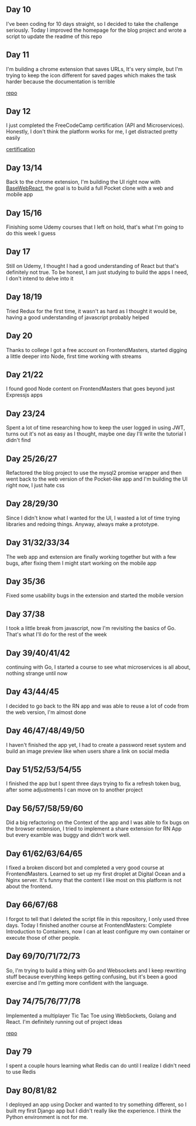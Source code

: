 
## Day 10
I've been coding for 10 days straight, so I decided to take the challenge seriously. Today I improved the homepage for the blog project and wrote a script to update the readme of this repo

## Day 11
I'm building a chrome extension that saves URLs, It's very simple, but I'm trying to keep the icon different for saved pages which makes the task harder because the documentation is terrible

[repo](https://github.com/renato-macedo/kipin)

## Day 12
I just completed the FreeCodeCamp certification (API and Microservices). Honestly, I don't think the platform works for me,  I get distracted pretty easily

[certification](https://www.freecodecamp.org/certification/renatomacedo/apis-and-microservices)

## Day 13/14
Back to the chrome extension, I'm building the UI right now with [BaseWebReact](https://github.com/uber/baseweb), the goal is to build a full Pocket clone with a web and mobile app

## Day 15/16
Finishing some Udemy courses that I left on hold, that's what I'm going to do this week I guess

## Day 17
Still on Udemy, I thought I had a good understanding of React but that's definitely not true. To be honest, I am just studying to build the apps I need, I don't intend to delve into it

## Day 18/19
Tried Redux for the first time, it wasn't as hard as I thought it would be, having a good understanding of javascript probably helped

## Day 20
Thanks to college I got a free account on FrontendMasters, started digging a little deeper into Node, first time working with streams

## Day 21/22
I found good Node content on FrontendMasters that goes beyond just Expressjs apps

## Day 23/24
Spent a lot of time researching how to keep the user logged in using JWT, turns out it's not as easy as I thought, maybe one day I'll write the tutorial I didn't find

## Day 25/26/27
Refactored the blog project to use the mysql2 promise wrapper and then went back to the web version of the Pocket-like app and I'm building the UI right now, I just hate css

## Day 28/29/30
Since I didn't know what I wanted for the UI, I wasted a lot of time trying libraries and redoing things. Anyway, always make a prototype.

## Day 31/32/33/34
The web app and extension are finally working together but with a few bugs, after fixing them I might start working on the mobile app

## Day 35/36
Fixed some usability bugs in the extension and started the mobile version

## Day 37/38
I took a little break from javascript, now I'm revisiting the basics of Go. That's what I'll do for the rest of the week

## Day 39/40/41/42
continuing with Go, I started a course to see what microservices is all about, nothing strange until now

## Day 43/44/45
I decided to go back to the RN app and was able to reuse a lot of code from the web version, I'm almost done

## Day 46/47/48/49/50
I haven't finished the app yet, I had to create a password reset system and build an image preview like when users share a link on social media

## Day 51/52/53/54/55
I finished the app but I spent three days trying to fix a refresh token bug, after some adjustments I can move on to another project

## Day 56/57/58/59/60
Did a big refactoring on the Context of the app and I was able to fix bugs on the browser extension, I tried to implement a share extension for RN App but every examble was buggy and didn't work well.

## Day 61/62/63/64/65
I fixed a broken discord bot and completed a very good course at FrontendMasters. Learned to set up my first droplet at Digital Ocean and a Nginx server. It's funny that the content I like most on this platform is not about the frontend. 

## Day 66/67/68
I forgot to tell that I deleted the script file in this repository, I only used three days. Today I finished another course at FrontendMasters: Complete Introduction to Containers, now I can at least configure my own container or execute those of other people.

## Day 69/70/71/72/73
So, I'm trying to build a thing with Go and Websockets and I keep rewriting stuff because everything keeps getting confusing, but it's been a good exercise and I'm getting more confident with the language.

## Day 74/75/76/77/78
Implemented a multiplayer Tic Tac Toe using WebSockets, Golang and React. I'm definitely running out of project ideas

[repo](https://github.com/renato-macedo/socket_tictactoe)

## Day 79 
I spent a couple hours learning what Redis can do until I realize I didn't need to use Redis

## Day 80/81/82
I deployed an app using Docker and wanted to try something different, so I built my first Django app but I didn't really like the experience. I think the Python environment is not for me.

